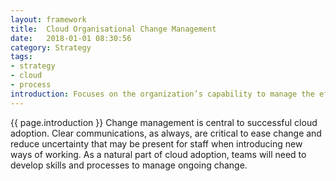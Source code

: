 ```yaml
---
layout: framework
title:  Cloud Organisational Change Management
date:   2018-01-01 08:30:56
category: Strategy
tags:
- strategy
- cloud
- process
introduction: Focuses on the organization’s capability to manage the effects and impacts of business, structural, and cultural change introduced with cloud adoption.
---
```


{{ page.introduction }}
Change management is central to successful cloud adoption. Clear
communications, as always, are critical to ease change and reduce uncertainty
that may be present for staff when introducing new ways of working. As a
natural part of cloud adoption, teams will need to develop skills and processes
to manage ongoing change.
